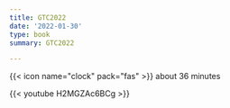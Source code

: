 ```yaml
---
title: GTC2022
date: '2022-01-30'
type: book
summary: GTC2022

---
```


{{< icon name="clock" pack="fas" >}} about 36 minutes

{{< youtube H2MGZAc6BCg >}}